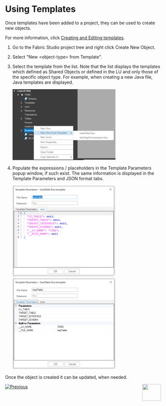 # Using Templates

Once templates have been added to a project, they can be used to create new objects. 

For more information, click  [Creating and Editing templates](02_create_and_edit_template.md).

1. Go to the Fabric Studio project tree and right click Create New Object.

2. Select "New \<object-type\> from Template".

3. Select the template from the list. Note that the list displays the templates which defined as Shared Objects or defined in the LU and only those of the specific object type. For example, when creating a new Java file, Java templates are displayed.

   ![image](images/templates_02_use_template.png)

4. Populate the expressions / placeholders in the Template Parameters popup window, if such exist. The same information is displayed in the Template Parameters and JSON format tabs.  

   <img src="images/templates_03_use_tmplt_params_json.png" alt="image" /><img src="images/templates_03_use_tmplt_params_proprty.png" alt="image"  />

   

Once the object is created it can be updated, when needed.

   

[![Previous](/articles/images/Previous.png)](02_create_and_edit_template.md)[<img align="right" width="60" height="54" src="/articles/images/Next.png">](04_advanced_template_capabilities.md)  
